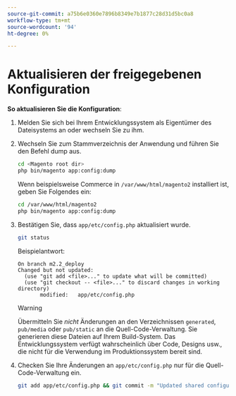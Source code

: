 ```yaml
---
source-git-commit: a75b6e0360e7896b8349e7b1877c28d31d5bc0a8
workflow-type: tm+mt
source-wordcount: '94'
ht-degree: 0%

---
```

# Aktualisieren der freigegebenen Konfiguration

**So aktualisieren Sie die Konfiguration**:

1. Melden Sie sich bei Ihrem Entwicklungssystem als Eigentümer des Dateisystems an oder wechseln Sie zu ihm.

1. Wechseln Sie zum Stammverzeichnis der Anwendung und führen Sie den Befehl dump aus.

   ```bash
   cd <Magento root dir>
   php bin/magento app:config:dump
   ```

   Wenn beispielsweise Commerce in `/var/www/html/magento2` installiert ist, geben Sie Folgendes ein:

   ```bash
   cd /var/www/html/magento2
   php bin/magento app:config:dump
   ```

1. Bestätigen Sie, dass `app/etc/config.php` aktualisiert wurde.

   ```bash
   git status
   ```

   Beispielantwort:

   ```terminal
   On branch m2.2_deploy
   Changed but not updated:
     (use "git add <file>..." to update what will be committed)
     (use "git checkout -- <file>..." to discard changes in working directory)
          modified:   app/etc/config.php
   ```

   >[!WARNING]
   >
   >Übermitteln Sie _nicht_ Änderungen an den Verzeichnissen `generated`, `pub/media` oder `pub/static` an die Quell-Code-Verwaltung. Sie generieren diese Dateien auf Ihrem Build-System. Das Entwicklungssystem verfügt wahrscheinlich über Code, Designs usw., die nicht für die Verwendung im Produktionssystem bereit sind.

1. Checken Sie Ihre Änderungen an `app/etc/config.php` nur für die Quell-Code-Verwaltung ein.

   ```bash
   git add app/etc/config.php && git commit -m "Updated shared configuration" && git push mconfig m2.2_deploy
   ```
